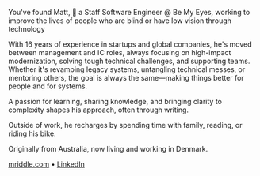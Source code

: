 You've found Matt, 👋 a Staff Software Engineer @ Be My Eyes, working to improve the lives of people who are blind or have low vision through technology

With 16 years of experience in startups and global companies, he's moved between management and IC roles, always focusing on high-impact modernization, solving tough technical challenges, and supporting teams. Whether it's revamping legacy systems, untangling technical messes, or mentoring others, the goal is always the same—making things better for people and for systems.

A passion for learning, sharing knowledge, and bringing clarity to complexity shapes his approach, often through writing.

Outside of work, he recharges by spending time with family, reading, or riding his bike.

Originally from Australia, now living and working in Denmark.

[mriddle.com](https://www.mriddle.com) • [LinkedIn](https://www.linkedin.com/in/mriddle/)
